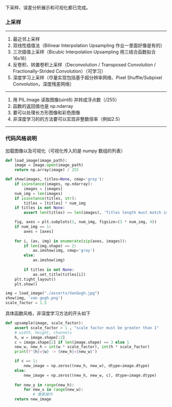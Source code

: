 下采样、误差分析展示和可视化都已完成。

### 上采样

---

1. 最近邻上采样
2. 双线性插值法（Bilinear Interpolation Upsampling 作业一里面好像是有的）
3. 三次插值上采样（Bicubic Interpolation Upsampling 用三结合函数拟合16x16）
4. 反卷积、转置卷积上采样（Deconvolution / Transposed Convolution / Fractionally-Strided Convolution）（可学习）
5. 深度学习上采样（尽量实现包括基于超分辨率网络、Pixel Shuffle/Subpixel Convolution，深度残差网络）
----
1. 用 PIL.Image 读取图像(uint8) 并转成浮点数（/255）
2. 函数的返回值也是 np.ndarray
3. 要可以处理长方形图像和彩色图像
4. 非深度学习的的方法要可以实现非整数倍率（例如2.5）
---

### 代码风格说明

加载图像以及可视化（可视化传入的是 numpy 数组的列表）

```python
def load_image(image_path):
    image = Image.open(image_path)
    return np.array(image) / 255

def show(images, titles=None, cmap='gray'):
    if isinstance(images, np.ndarray):
        images = [images]
    num_img = len(images)
    if isinstance(titles, str):
        titles = [titles] * num_img
    if titles is not None:
        assert len(titles) == len(images), 'Titles length must match images length' 

    fig, axes = plt.subplots(1, num_img, figsize=(3 * num_img, 4))
    if num_img == 1:
        axes = [axes]
    
    for i, (ax, img) in enumerate(zip(axes, images)):
        if len(img.shape) == 2:
            ax.imshow(img, cmap='gray')
        else:
            ax.imshow(img)
        
        if titles is not None:
            ax.set_title(titles[i])
    plt.tight_layout() 
    plt.show()

img = load_image("./asserts/VanGogh.jpg")
show(img, 'van gogh.png')
scale_factor = 1.5
```

具体函数风格，非深度学习方法的开头如下

```python
def upsample(image, scale_factor):
    assert scale_factor > 1 , "scale factor must be greater than 1"
    # width, height, channels
    h, w = image.shape[:2]
    c = image.shape[2] if len(image.shape) == 3 else 1
    new_w, new_h = int(w * scale_factor), int(h * scale_factor)
    print(f"{h}x{w} -> {new_h}x{new_w}")

    if c == 1:
        new_image = np.zeros((new_h, new_w), dtype=image.dtype)
    else:
        new_image = np.zeros((new_h, new_w, c), dtype=image.dtype)
    
    for new_y in range(new_h):
        for new_x in range(new_w):
            # 像素操作
    return new_image
```